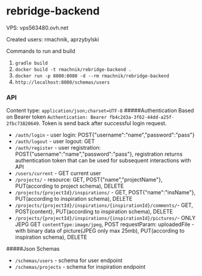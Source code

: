 # rebridge-backend

VPS: vps563480.ovh.net


Created users: rmachnik, aprzybylski

Commands to run and  build

1. `gradle build`
2. `docker build -t rmachnik/rebridge-backend .`
3. `docker run -p 8080:8080 -d --rm rmachnik/rebridge-backend`
4. `http://localhost:8080/schemas/users`

### API
Content type: `application/json;charset=UTF-8`
#####Authentication
Based on Bearer token `Authentication: Bearer fb4c2d3a-3f62-44dd-a25f-2fbc73820649`.
Token is send back after successful login request.
+ `/auth/login` - user login: POST{"username":"name","password":"pass"}
+ `/auth/logout` - user logout: GET
+ `/auth/register` - user registration: POST{"username":"name","password":"pass"}, 
registration returns authentication token that can be used for subsequent interactions with API
+ `/users/current` - GET current user
+ `/projects/` - resource: GET, POST{"name","projectName"}, PUT(according to project schema), DELETE
+ `/projects/{projectId}/inspirations/` - GET, POST{"name":"insName"}, PUT(according to inspiration schema), DELETE
+ `/projects/{projectId}/inspirations/{inspirationId}/comments/`-
 GET, POST{content}, PUT(according to inspiration schema), DELETE
 + `/projects/{projectId}/inspirations/{inspirationId}/pictures/`- ONLY JEPG
  GET `contentType:image/jpeg`, POST requestParam: uploadedFile - with binary data of picture(JPEG only max 25mb), 
  PUT(according to inspiration schema), DELETE

#####Json Schemas
+ `/schemas/users` - schema for user endpoint
+ `/schemas/projects` - schema for inspiration endpoint


